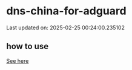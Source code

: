 # dns-china-for-adguard

Last updated on: 2025-02-25 00:24:00.235102

## how to use

[See here](https://github.com/AdguardTeam/AdGuardHome/wiki/Configuration#upstreams-from-file)